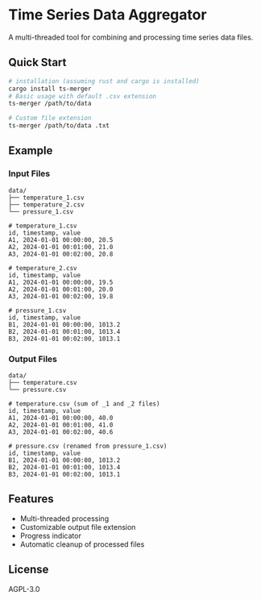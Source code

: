 # Time Series Data Aggregator

A multi-threaded tool for combining and processing time series data files.

## Quick Start

```bash
# installation (assuming rust and cargo is installed)
cargo install ts-merger
# Basic usage with default .csv extension
ts-merger /path/to/data

# Custom file extension
ts-merger /path/to/data .txt
```

## Example

### Input Files

```
data/
├── temperature_1.csv
├── temperature_2.csv
└── pressure_1.csv

# temperature_1.csv
id, timestamp, value
A1, 2024-01-01 00:00:00, 20.5
A2, 2024-01-01 00:01:00, 21.0
A3, 2024-01-01 00:02:00, 20.8

# temperature_2.csv
id, timestamp, value
A1, 2024-01-01 00:00:00, 19.5
A2, 2024-01-01 00:01:00, 20.0
A3, 2024-01-01 00:02:00, 19.8

# pressure_1.csv
id, timestamp, value
B1, 2024-01-01 00:00:00, 1013.2
B2, 2024-01-01 00:01:00, 1013.4
B3, 2024-01-01 00:02:00, 1013.1
```

### Output Files

```
data/
├── temperature.csv
└── pressure.csv

# temperature.csv (sum of _1 and _2 files)
id, timestamp, value
A1, 2024-01-01 00:00:00, 40.0
A2, 2024-01-01 00:01:00, 41.0
A3, 2024-01-01 00:02:00, 40.6

# pressure.csv (renamed from pressure_1.csv)
id, timestamp, value
B1, 2024-01-01 00:00:00, 1013.2
B2, 2024-01-01 00:01:00, 1013.4
B3, 2024-01-01 00:02:00, 1013.1
```

## Features

- Multi-threaded processing
- Customizable output file extension
- Progress indicator
- Automatic cleanup of processed files

## License

AGPL-3.0
